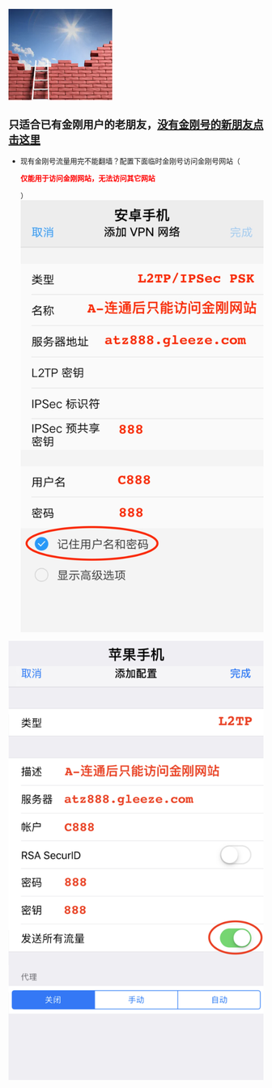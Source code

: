 ![athird](l-w-s-athird.png)

## 只适合已有金刚用户的老朋友，[没有金刚号的新朋友点击这里](https://github.com/a2zitpro/k/blob/master/README.md)
* 现有金刚号流量用完不能翻墙？配置下面临时金刚号访问金刚号网站（<p style='color:red'>**仅能用于访问金刚网站，无法访问其它网站**</p>）
![athird](888android0.jpg) 

![athird](888ios0.jpg) 
